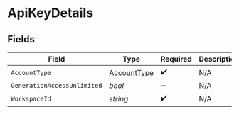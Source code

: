 # ApiKeyDetails


## Fields

| Field                                             | Type                                              | Required                                          | Description                                       |
| ------------------------------------------------- | ------------------------------------------------- | ------------------------------------------------- | ------------------------------------------------- |
| `AccountType`                                     | [AccountType](../../Models/Shared/AccountType.md) | :heavy_check_mark:                                | N/A                                               |
| `GenerationAccessUnlimited`                       | *bool*                                            | :heavy_minus_sign:                                | N/A                                               |
| `WorkspaceId`                                     | *string*                                          | :heavy_check_mark:                                | N/A                                               |